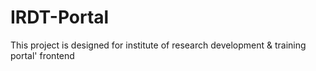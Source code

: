 # IRDT-Portal
This project is designed for institute of research development  &amp; training portal' frontend 
